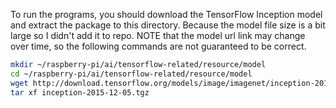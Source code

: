 To run the programs, you should download the TensorFlow Inception model and extract the package to this directory.
Because the model file size is a bit large so I didn't add it to repo.
NOTE that the model url link may change over time, so the following commands are not guaranteed to be correct.

```Bash
mkdir ~/raspberry-pi/ai/tensorflow-related/resource/model
cd ~/raspberry-pi/ai/tensorflow-related/resource/model
wget http://download.tensorflow.org/models/image/imagenet/inception-2015-12-05.tgz
tar xf inception-2015-12-05.tgz
```
